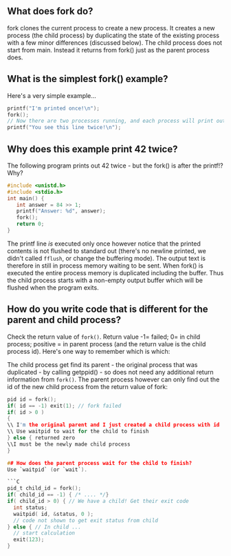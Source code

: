## What does fork do?

fork clones the current process to create a new process. It creates a new process (the child process) by duplicating the state of the existing process with a few minor differences (discussed below). The child process does not start from main. Instead it returns from fork() just as the parent process does.

## What is the simplest fork() example?
Here's a very simple example...
```C
printf("I'm printed once!\n");
fork();
// Now there are two processes running, and each process will print out the next line.
printf("You see this line twice!\n");
```

## Why does this example print 42 twice?
The following program prints out 42 twice - but the fork() is after the printf!? Why?
```C
#include <unistd.h>
#include <stdio.h>
int main() {
   int answer = 84 >> 1;
   printf("Answer: %d", answer);
   fork();
   return 0;
}
```
The printf line _is_ executed only once however notice that the printed contents is not flushed to standard out (there's no newline printed, we didn't called `fflush`, or change the buffering mode).
The output text is therefore in still in process memory waiting to be sent.
When fork() is executed the entire process memory is duplicated including the buffer. Thus the child process starts with a non-empty output buffer which will be flushed when the program exits.

## How do you write code that is different for the parent and child process?

Check the return value of `fork()`. Return value -1= failed; 0= in child process; positive = in parent process (and the return value is the child process id).  Here's one way to remember which is which:

The child process get find its parent - the original process that was duplicated -  by calling getppid() - so does not need any additional return information from `fork()`. The parent process however can only find out the id of the new child process from the return value of fork:
```C
pid id = fork();
if( id == -1) exit(1); // fork failed 
if( id > 0 )
{ 
\\ I'm the original parent and I just created a child process with id 'id'
\\ Use waitpid to wait for the child to finish
} else { returned zero
\\I must be the newly made child process
}

## How does the parent process wait for the child to finish?
Use `waitpid` (or `wait`).

```C
pid_t child_id = fork();
if( child_id == -1) { /* .... */}
if( child_id > 0) { // We have a child! Get their exit code
  int status; 
  waitpid( id, &status, 0 );
  // code not shown to get exit status from child
} else { // In child ...
  // start calculation
  exit(123);
}